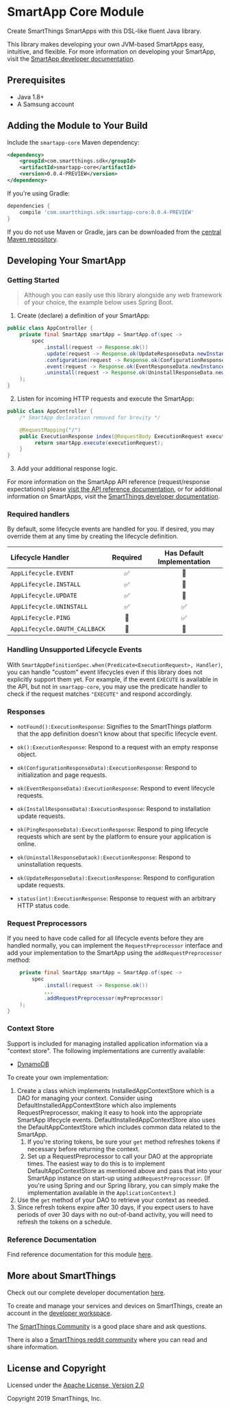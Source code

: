 # SmartApp Core Module

Create SmartThings SmartApps with this DSL-like fluent Java library.

This library makes developing your own JVM-based SmartApps easy, intuitive, and flexible. For more information on developing your SmartApp, visit the [SmartApp developer documentation](https://developer-preview.smartthings.com/docs/connected-services/smartapp-basics).

## Prerequisites

* Java 1.8+
* A Samsung account

## Adding the Module to Your Build

Include the `smartapp-core` Maven dependency:

```xml
<dependency>
    <groupId>com.smartthings.sdk</groupId>
    <artifactId>smartapp-core</artifactId>
    <version>0.0.4-PREVIEW</version>
</dependency>
```

If you're using Gradle:

```gradle
dependencies {
    compile 'com.smartthings.sdk:smartapp-core:0.0.4-PREVIEW'
}
```

If you do not use Maven or Gradle, jars can be downloaded from the
[central Maven repository](https://search.maven.org/search?q=g:com.smartthings.sdk%20a:smartapp-core).


## Developing Your SmartApp

### Getting Started

> Although you can easily use this library alongside any web framework of your choice, the example below uses Spring Boot.

1. Create (declare) a definition of your SmartApp:
```java
public class AppController {
    private final SmartApp smartApp = SmartApp.of(spec ->
        spec
            .install(request -> Response.ok())
            .update(request -> Response.ok(UpdateResponseData.newInstance()))
            .configuration(request -> Response.ok(ConfigurationResponseData.newInstance()))
            .event(request -> Response.ok(EventResponseData.newInstance()))
            .uninstall(request -> Response.ok(UninstallResponseData.newInstance()))
    );
}
```
2. Listen for incoming HTTP requests and execute the SmartApp:
```java
public class AppController {
    /* SmartApp declaration removed for brevity */

    @RequestMapping("/")
    public ExecutionResponse index(@RequestBody ExecutionRequest executionRequest) {
         return smartApp.execute(executionRequest);
    }
}
```
3. Add your additional response logic.

For more information on the SmartApp API reference (request/response expectations) please [visit the API reference documentation](https://developer-preview.smartthings.com/api/public), or for additional information on SmartApps, visit the [SmartThings developer documentation](https://developer-preview.smartthings.com/docs/connected-services/smartapp-basics).

### Required handlers

By default, some lifecycle events are handled for you. If desired, you may override them at any time by creating the lifecycle definition.

| Lifecycle Handler             | Required | Has Default Implementation |
|:------------------------------|:--------:|:--------------------------:|
| `AppLifecycle.EVENT`          | ✅       | 🚫                         |
| `AppLifecycle.INSTALL`        | ✅       | 🚫                         |
| `AppLifecycle.UPDATE`         | ✅       | 🚫                         |
| `AppLifecycle.UNINSTALL`      | ✅       | ✅                         |
| `AppLifecycle.PING`           | 🚫       | ✅                         |
| `AppLifecycle.OAUTH_CALLBACK` | 🚫       | 🚫                         |


### Handling Unsupported Lifecycle Events

With `SmartAppDefinitionSpec.when(Predicate<ExecutionRequest>, Handler)`, you can handle "custom" event lifecycles even if this library does not explicitly support them yet. For example, if the event `EXECUTE` is available in the API, but not in `smartapp-core`, you may use the predicate handler to check if the request matches `"EXECUTE"` and respond accordingly.

### Responses

- `notFound():ExecutionResponse`:
Signifies to the SmartThings platform that the app definition doesn't know about that specific lifecycle event.

- `ok():ExecutionResponse`:
Respond to a request with an empty response object.

- `ok(ConfigurationResponseData):ExecutionResponse`:
Respond to initialization and page requests.

- `ok(EventResponseData):ExecutionResponse`:
Respond to event lifecycle requests.

- `ok(InstallResponseData):ExecutionResponse`:
Respond to installation update requests.

- `ok(PingResponseData):ExecutionResponse`:
Respond to ping lifecycle requests which are sent by the platform to ensure your application is online.

- `ok(UninstallResponseDataok):ExecutionResponse`:
Respond to uninstallation requests.

- `ok(UpdateResponseData):ExecutionResponse`:
Respond to configuration update requests.

- `status(int):ExecutionResponse`:
Response to request with an arbitrary HTTP status code.

### Request Preprocessors

If you need to have code called for all lifecycle events before they are
handled normally, you can implement the `RequestPreprocessor` interface and add
your implementation to the SmartApp using the `addRequestPreprocessor` method:

```java
    private final SmartApp smartApp = SmartApp.of(spec ->
        spec
            .install(request -> Response.ok())
            ...
            .addRequestPreprocessor(myPreprocessor)
    );
}
```

### Context Store

Support is included for managing installed application information via a
"context store". The following implementations are currently available:

  - [DynamoDB](../smartapp-contextstore-dynamodb/README.md)

To create your own implementation:

  1. Create a class which implements InstalledAppContextStore which is a DAO
     for managing your context. Consider using DefaultInstalledAppContextStore
     which also implements RequestPreprocessor, making it easy to hook into
     the appropriate SmartApp lifecycle events. DefaultInstalledAppContextStore
     also uses the DefaultAppContextStore which includes common data related
     to the SmartApp.
     1. If you're storing tokens, be sure your `get` method refreshes tokens
        if necessary before returning the context.
     2. Set up a RequestPreprocessor to call your DAO at the appropriate times.
        The easiest way to do this is to implement DefaultAppContextStore as
        mentioned above and pass that into your SmartApp instance on start-up
        using `addRequestPreprocessor`. (If you're using Spring and our Spring
        library, you can simply make the implementation available in the
        `ApplicationContext`.)
  3. Use the `get` method of your DAO to retrieve your context as needed.
  4. Since refresh tokens expire after 30 days, if you expect users to have
     periods of over 30 days with no out-of-band activity, you will need to
     refresh the tokens on a schedule.

### Reference Documentation

Find reference documentation for this module [here](https://smartthingscommunity.github.io//smartapp-sdk-java/smartapp-core/javadoc/).

## More about SmartThings

Check out our complete developer documentation [here](https://developer-preview.smartthings.com).

To create and manage your services and devices on SmartThings, create an account in the
[developer workspace](https://devworkspace.developer.samsung.com/).

The [SmartThings Community](https://community.smartthings.com/c/developers/) is a good place share and
ask questions.

There is also a [SmartThings reddit community](https://www.reddit.com/r/SmartThings/) where you
can read and share information.

## License and Copyright

Licensed under the [Apache License, Version 2.0](https://www.apache.org/licenses/LICENSE-2.0)

Copyright 2019 SmartThings, Inc.
